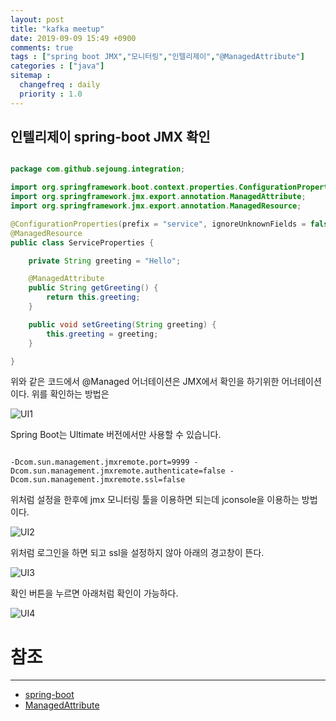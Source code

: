 ```yaml
---
layout: post
title: "kafka meetup"
date: 2019-09-09 15:49 +0900
comments: true
tags : ["spring boot JMX","모니터링","인텔리제이","@ManagedAttribute"]
categories : ["java"]
sitemap :
  changefreq : daily
  priority : 1.0
---
```

 
## 인텔리제이 spring-boot JMX 확인

```java

package com.github.sejoung.integration;

import org.springframework.boot.context.properties.ConfigurationProperties;
import org.springframework.jmx.export.annotation.ManagedAttribute;
import org.springframework.jmx.export.annotation.ManagedResource;

@ConfigurationProperties(prefix = "service", ignoreUnknownFields = false)
@ManagedResource
public class ServiceProperties {

	private String greeting = "Hello";

	@ManagedAttribute
	public String getGreeting() {
		return this.greeting;
	}

	public void setGreeting(String greeting) {
		this.greeting = greeting;
	}

}


```

위와 같은 코드에서 @Managed 어너테이션은 JMX에서 확인을 하기위한 어너테이션이다. 위를 확인하는 방법은

![UI1](https://sejoung.github.io/images/2019_09_09_01.png)

Spring Boot는 Ultimate 버전에서만 사용할 수 있습니다.

```

-Dcom.sun.management.jmxremote.port=9999 -Dcom.sun.management.jmxremote.authenticate=false -Dcom.sun.management.jmxremote.ssl=false

```

위처럼 설정을 한후에 jmx 모니터링 툴을 이용하면 되는데 jconsole을 이용하는 방법이다.

![UI2](https://sejoung.github.io/images/2019_09_09_02.png)

위처럼 로그인을 하면 되고 ssl을 설정하지 않아 아래의 경고창이 뜬다.

![UI3](https://sejoung.github.io/images/2019_09_09_03.png)

확인 버튼을 누르면 아래처럼 확인이 가능하다.

![UI4](https://sejoung.github.io/images/2019_09_09_04.png)


# 참조
----- 
* [spring-boot](https://www.jetbrains.com/help/idea/spring-boot.html)
* [ManagedAttribute](https://docs.spring.io/spring/docs/current/javadoc-api/org/springframework/jmx/export/annotation/ManagedAttribute.html)